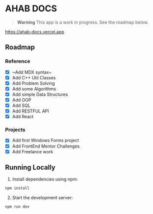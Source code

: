 # AHAB DOCS

> **Warning**
> This app is a work in progress.
> See the roadmap below.

https://ahab-docs.vercel.app

## Roadmap

### Reference

- [x] ~Add MDX syntax~
- [x] Add C++ Util Classes
- [x] Add Problem Solving
- [x] Add some Algorithms
- [x] Add simple Data Structures
- [x] Add OOP 
- [x] Add SQL 
- [x] Add RESTFUL API 
- [x] Add React 

### Projects

- [x] Add first Windows Forms project
- [x] Add FrontEnd Mentor Challenges
- [x] Add Freelance work

## Running Locally

1. Install dependencies using npm:

```sh
npm install
```

2. Start the development server:

```sh
npm run dev
```
